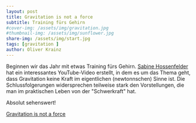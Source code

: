 ```yaml
---
layout: post
title: Gravitation is not a force
subtitle: Training fürs Gehirn
#cover-img: /assets/img/gravitation.jpg
#thumbnail-img: /assets/img/sunflower.jpg
share-img: /assets/img/start.jpg
tags: [gravitation ]
author: Oliver Krainz
---
```


Beginnen wir das Jahr mit etwas Training fürs Gehirn. [Sabine Hossenfelder](https://sabinehossenfelder.com/) hat ein interessantes YouTube-Video erstellt, in dem es um das Thema geht, dass Gravitation
 keine Kraft im eigentlichen (newtonnschen) Sinne ist. Die Schlussfolgerungen widersprechen teilweise stark den Vorstellungen, die man im praktischen Leben von der "Schwerkraft" 
 hat.
 
 Absolut sehenswert!

[Gravitation is not a force](https://www.youtube.com/watch?v=R3LjJeeae68)

